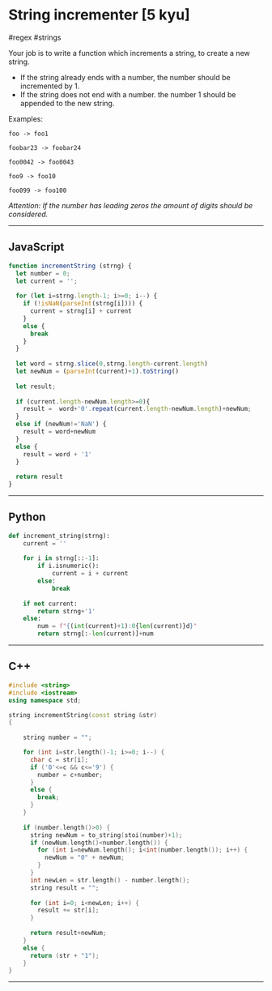 # String incrementer [5 kyu]

#regex #strings

Your job is to write a function which increments a string, to create a new string.

- If the string already ends with a number, the number should be incremented by 1.
- If the string does not end with a number. the number 1 should be appended to the new string.

Examples:

`foo -> foo1`

`foobar23 -> foobar24`

`foo0042 -> foo0043`

`foo9 -> foo10`

`foo099 -> foo100`

_Attention: If the number has leading zeros the amount of digits should be considered._

---
## JavaScript

```javascript
function incrementString (strng) {
  let number = 0;
  let current = '';
  
  for (let i=strng.length-1; i>=0; i--) {
    if (!isNaN(parseInt(strng[i]))) {
      current = strng[i] + current
    }
    else {
      break
    }
  }
  
  let word = strng.slice(0,strng.length-current.length)
  let newNum = (parseInt(current)+1).toString()
  
  let result;
  
  if (current.length-newNum.length>=0){
    result =  word+'0'.repeat(current.length-newNum.length)+newNum;
  }
  else if (newNum!='NaN') {
    result = word+newNum
  }
  else {
    result = word + '1'
  }
  
  return result
}
```

---
## Python

```python
def increment_string(strng):
    current = ''
    
    for i in strng[::-1]:
        if i.isnumeric():
            current = i + current
        else:
            break
    
    if not current:
        return strng+'1'
    else:
        num = f"{(int(current)+1):0{len(current)}d}"
        return strng[:-len(current)]+num

```

---
## C++

```c++
#include <string>
#include <iostream>
using namespace std;

string incrementString(const string &str)
{ 
    
    string number = "";

    for (int i=str.length()-1; i>=0; i--) {
      char c = str[i];
      if ('0'<=c && c<='9') {
        number = c+number;
      }
      else {
        break;
      }
    }
    
    if (number.length()>0) {
      string newNum = to_string(stoi(number)+1);
      if (newNum.length()<number.length()) {
        for (int i=newNum.length(); i<int(number.length()); i++) {
          newNum = "0" + newNum;
        }
      }
      int newLen = str.length() - number.length();
      string result = "";
      
      for (int i=0; i<newLen; i++) {
        result += str[i];
      }
      
      return result+newNum;
    }
    else {
      return (str + "1");
    }
}
```

---
